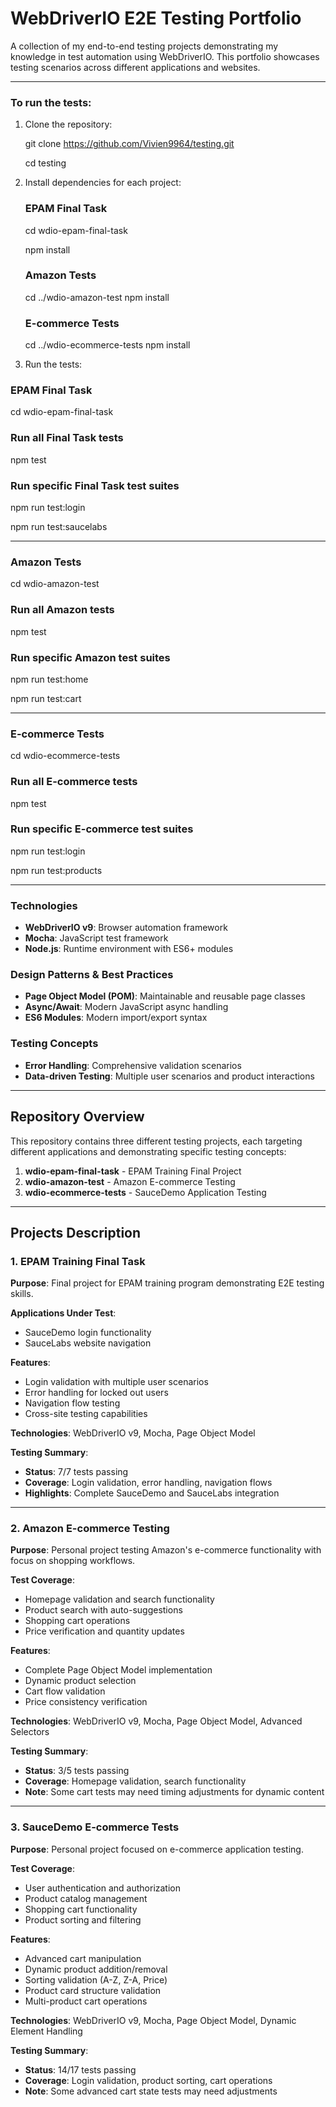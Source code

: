 # WebDriverIO E2E Testing Portfolio

A collection of my end-to-end testing projects demonstrating my knowledge in test automation using WebDriverIO. This portfolio showcases testing scenarios across different applications and websites.

---

### To run the tests:

1. Clone the repository:

   git clone https://github.com/Vivien9964/testing.git
   
   cd testing

2. Install dependencies for each project:

   ### EPAM Final Task

   cd wdio-epam-final-task

   npm install

   ### Amazon Tests

   cd ../wdio-amazon-test
   npm install

   ### E-commerce Tests

   cd ../wdio-ecommerce-tests
   npm install

3. Run the tests:

### EPAM Final Task

cd wdio-epam-final-task

### Run all Final Task tests

npm test

### Run specific Final Task test suites

npm run test:login 

npm run test:saucelabs 

---

### Amazon Tests

cd wdio-amazon-test

### Run all Amazon tests

npm test

### Run specific Amazon test suites

npm run test:home

npm run test:cart

---

### E-commerce Tests

cd wdio-ecommerce-tests

### Run all E-commerce tests

npm test

### Run specific E-commerce test suites

npm run test:login

npm run test:products

---

### Technologies

- **WebDriverIO v9**: Browser automation framework
- **Mocha**: JavaScript test framework
- **Node.js**: Runtime environment with ES6+ modules

### Design Patterns & Best Practices

- **Page Object Model (POM)**: Maintainable and reusable page classes
- **Async/Await**: Modern JavaScript async handling
- **ES6 Modules**: Modern import/export syntax

### Testing Concepts

- **Error Handling**: Comprehensive validation scenarios
- **Data-driven Testing**: Multiple user scenarios and product interactions

---

## Repository Overview

This repository contains three different testing projects, each targeting different applications and demonstrating specific testing concepts:

1. **wdio-epam-final-task** - EPAM Training Final Project
2. **wdio-amazon-test** - Amazon E-commerce Testing
3. **wdio-ecommerce-tests** - SauceDemo Application Testing

---

## Projects Description

### 1. EPAM Training Final Task

**Purpose**: Final project for EPAM training program demonstrating E2E testing skills.

**Applications Under Test**:

- SauceDemo login functionality
- SauceLabs website navigation

**Features**:

- Login validation with multiple user scenarios
- Error handling for locked out users
- Navigation flow testing
- Cross-site testing capabilities

**Technologies**: WebDriverIO v9, Mocha, Page Object Model

**Testing Summary**:

- **Status**: 7/7 tests passing
- **Coverage**: Login validation, error handling, navigation flows
- **Highlights**: Complete SauceDemo and SauceLabs integration

---

### 2. Amazon E-commerce Testing

**Purpose**: Personal project testing Amazon's e-commerce functionality with focus on shopping workflows.

**Test Coverage**:

- Homepage validation and search functionality
- Product search with auto-suggestions
- Shopping cart operations
- Price verification and quantity updates

**Features**:

- Complete Page Object Model implementation
- Dynamic product selection
- Cart flow validation
- Price consistency verification

**Technologies**: WebDriverIO v9, Mocha, Page Object Model, Advanced Selectors

**Testing Summary**:

- **Status**: 3/5 tests passing
- **Coverage**: Homepage validation, search functionality
- **Note**: Some cart tests may need timing adjustments for dynamic content

---

### 3. SauceDemo E-commerce Tests

**Purpose**: Personal project focused on e-commerce application testing.

**Test Coverage**:

- User authentication and authorization
- Product catalog management
- Shopping cart functionality
- Product sorting and filtering

**Features**:

- Advanced cart manipulation
- Dynamic product addition/removal
- Sorting validation (A-Z, Z-A, Price)
- Product card structure validation
- Multi-product cart operations

**Technologies**: WebDriverIO v9, Mocha, Page Object Model, Dynamic Element Handling

**Testing Summary**:

- **Status**: 14/17 tests passing
- **Coverage**: Login validation, product sorting, cart operations
- **Note**: Some advanced cart state tests may need adjustments


